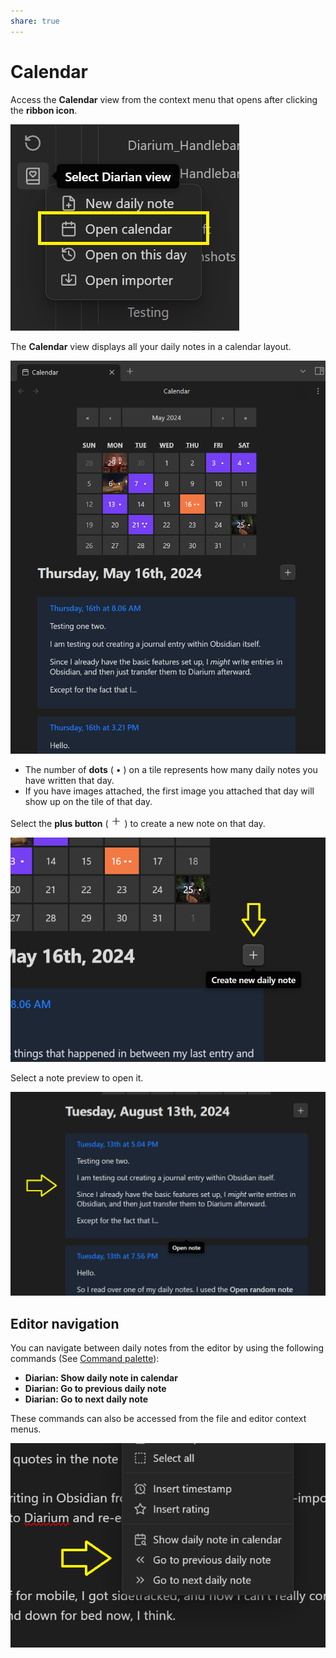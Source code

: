 ```yaml
---
share: true
---
```

# Calendar
Access the **Calendar** view from the context menu that opens after clicking the **ribbon icon**.

![open-calendar](../../Attachments/open-calendar.png)

The **Calendar** view displays all your daily notes in a calendar layout.

![calendar-view](../../Attachments/calendar-view.png)

- The number of **dots** ( • ) on a tile represents how many daily notes you have written that day.
- If you have images attached, the first image you attached that day will show up on the tile of that day.

Select the **plus button** ( <svg xmlns="http://www.w3.org/2000/svg" width="18" height="18" viewBox="0 0 24 24" fill="none" stroke="currentColor" stroke-width="1.5" stroke-linecap="round" stroke-linejoin="round" class="lucide lucide-plus"><path d="M5 12h14"/><path d="M12 5v14"/></svg> ) to create a new note on that day.

![new-note-calendar](../../Attachments/new-note-calendar.png)

Select a note preview to open it.

![note-preview-calendar](../../Attachments/note-preview-calendar.png)

## Editor navigation
You can navigate between daily notes from the editor by using the following commands (See [Command palette](https://help.obsidian.md/Plugins/Command+palette)):
- **Diarian: Show daily note in calendar**
- **Diarian: Go to previous daily note**
- **Diarian: Go to next daily note**

These commands can also be accessed from the file and editor context menus.

![calendar-navigation](../../Attachments/calendar-navigation.png)
